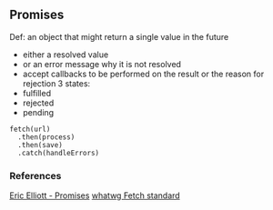 ## Promises
Def: an object that might return a single value in the future
- either a resolved value
- or an error message why it is not resolved
- accept callbacks to be performed on the result or the reason for rejection
3 states:
- fulfilled
- rejected
- pending

```
fetch(url)
  .then(process)
  .then(save)
  .catch(handleErrors)
```

### References
[Eric Elliott - Promises](https://medium.com/javascript-scene/master-the-javascript-interview-what-is-a-promise-27fc71e77261)
[whatwg Fetch standard](https://fetch.spec.whatwg.org/)
